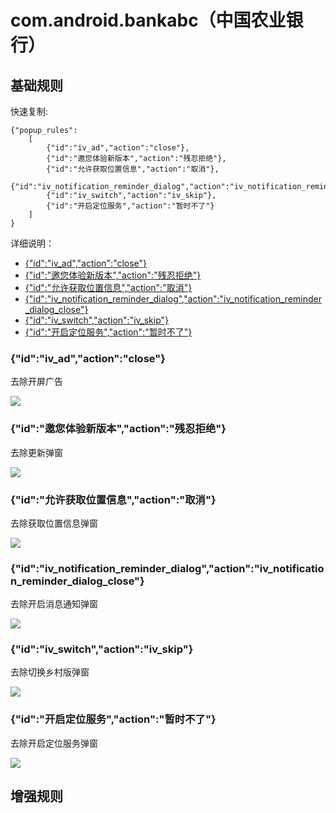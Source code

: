 # com.android.bankabc（中国农业银行）

## 基础规则

快速复制:
```
{"popup_rules":
    [
        {"id":"iv_ad","action":"close"},
        {"id":"邀您体验新版本","action":"残忍拒绝"},
        {"id":"允许获取位置信息","action":"取消"},
        {"id":"iv_notification_reminder_dialog","action":"iv_notification_reminder_dialog_close"},
        {"id":"iv_switch","action":"iv_skip"},
        {"id":"开启定位服务","action":"暂时不了"}
    ]
}
```
详细说明：
- [{"id":"iv_ad","action":"close"}](#idiv_adactionclose)
- [{"id":"邀您体验新版本","action":"残忍拒绝"}](#id邀您体验新版本action残忍拒绝)
- [{"id":"允许获取位置信息","action":"取消"}](#id允许获取位置信息action取消)
- [{"id":"iv_notification_reminder_dialog","action":"iv_notification_reminder_dialog_close"}](#idiv_notification_reminder_dialogactioniv_notification_reminder_dialog_close)
- [{"id":"iv_switch","action":"iv_skip"}](#idiv_switchactioniv_skip)
- [{"id":"开启定位服务","action":"暂时不了"}](#id开启定位服务action暂时不了)

### {"id":"iv_ad","action":"close"}
去除开屏广告

![](./assets/开屏广告.jpg)

### {"id":"邀您体验新版本","action":"残忍拒绝"}
去除更新弹窗

![](./assets/更新弹窗.jpg)

### {"id":"允许获取位置信息","action":"取消"}
去除获取位置信息弹窗

![](./assets/获取位置信息弹窗.jpg)

### {"id":"iv_notification_reminder_dialog","action":"iv_notification_reminder_dialog_close"}
去除开启消息通知弹窗

![](./assets/开启消息通知弹窗.jpg)

### {"id":"iv_switch","action":"iv_skip"}
去除切换乡村版弹窗

![](./assets/切换乡村版弹窗.jpg)

### {"id":"开启定位服务","action":"暂时不了"}
去除开启定位服务弹窗

![](./assets/开启定位服务弹窗.jpg)


## 增强规则
